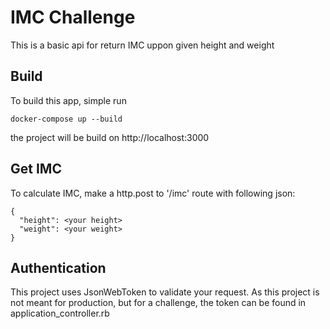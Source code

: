 # IMC Challenge

This is a basic api for return IMC uppon given height and weight


## Build

To build this app, simple run
```
docker-compose up --build
```
the project will be build on http://localhost:3000

## Get IMC

To calculate IMC, make a http.post to '/imc' route with following json:

```
{
  "height": <your height>
  "weight": <your weight>
}
```

## Authentication

This project uses JsonWebToken to validate your request. As this project is not meant for production, but for a challenge, the token can be found in application_controller.rb
